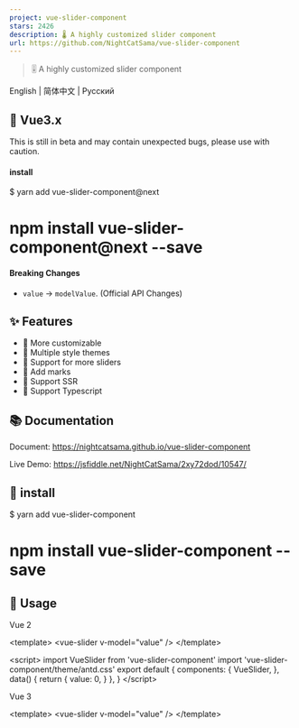 ```yaml
---
project: vue-slider-component
stars: 2426
description: 🌡 A highly customized slider component
url: https://github.com/NightCatSama/vue-slider-component
---
```


> 🎚 A highly customized slider component

English | 简体中文 | Русский

🍉 Vue3.x
---------

This is still in beta and may contain unexpected bugs, please use with caution.

#### install

$ yarn add vue-slider-component@next
# npm install vue-slider-component@next --save

#### Breaking Changes

-   `value` -> `modelValue`. (Official API Changes)

✨ Features
----------

-   🍖 More customizable
-   👗 Multiple style themes
-   🐳 Support for more sliders
-   📌 Add marks
-   🎉 Support SSR
-   🍒 Support Typescript

📚 Documentation
----------------

Document: https://nightcatsama.github.io/vue-slider-component

Live Demo: https://jsfiddle.net/NightCatSama/2xy72dod/10547/

🎯 install
----------

$ yarn add vue-slider-component
# npm install vue-slider-component --save

🚀 Usage
--------

Vue 2

<template\>
  <vue-slider v-model\="value" />
</template\>

<script\>
import VueSlider from 'vue-slider-component'
import 'vue-slider-component/theme/antd.css'
export default {
  components: {
    VueSlider,
  },
  data() {
    return {
      value: 0,
    }
  },
}
</script\>

Vue 3

<template\>
  <vue-slider v-model\="value" />
</template\>

<script setup>
import { reactive, toRefs } from 'vue'
import VueSlider from 'vue-slider-component'
import 'vue-slider-component/theme/antd.css'
export default {
  setup() {
    const data \= reactive({ value: 0 })
    return toRefs(data)
  },
}
</script\>

Changelog
---------

Detailed changes for each release are documented in the release notes.

Support
-------

If my code has helped you, please consider buy me a coffee ☕.

License
-------

MIT
